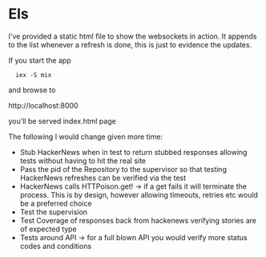 # Els

I've provided a static html file to show the websockets in action.
It appends to the list whenever a refresh is done, this is just to evidence the updates.

If you start the app 

      iex -S mix

and browse to 

  http://localhost:8000

you'll be served index.html page

The following I would change given more time:

- Stub HackerNews when in test to return stubbed responses allowing tests  without having to hit the real site
- Pass the pid of the Repository to the supervisor so that testing HackerNews refreshes can be verified via the test
- HackerNews calls HTTPoison.get! -> if a get fails it will terminate the process. This is by design, however allowing timeouts, retries etc would be a preferred choice
- Test the supervision 
- Test Coverage of responses back from hackenews  verifying stories are of expected type
- Tests around API -> for a full blown API you would verify more status codes and conditions

